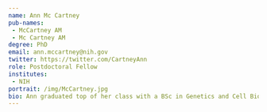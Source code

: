 ```yaml
---
name: Ann Mc Cartney
pub-names:
 - McCartney AM
 - Mc Cartney AM
degree: PhD
email: ann.mccartney@nih.gov
twitter: https://twitter.com/CartneyAnn
role: Postdoctoral Fellow
institutes:
 - NIH
portrait: /img/McCartney.jpg
bio: Ann graduated top of her class with a BSc in Genetics and Cell Biology in 2012 from Dublin City University, Ireland. She then received a national IRCSET scholarship to carry out a PhD in Bioinformatics and Molecular Evolution which she completed in 2012. This focused on using mathmatical networks to uncover novel gene transcripts across primate species. From here, Ann went on to carry out a two year Postdoctoral Fellow position with 'Genomics Aotearoa' in Aotearoa, New Zealand. Here, she worked on building pipelines for the generation of high quality genomes for endemic, and endangered vertebrate and invertebrate species that were respectful to the Indigenous practices, protocols and knowledge systems of Māori. Currently, she is a Visiting Fellow in the Genome Informatics Section at NIH/NHGRI where she works on building inclusive, scalable genomics infrastructures  alongside Sámi, Māori, and Native American partners. She is also a co-organiser of IndigiData (https://indigidata.nativebio.org/), and has led workshops for both SING Aotearoa and SING USA (https://www.singconsortium.org/). Ann is currently on detail in the NIH Office of Science Policy where she works on data sharing and management policy.
---
```

